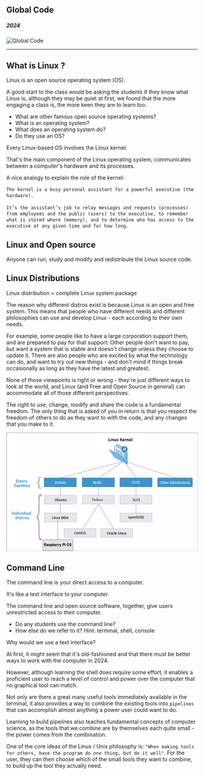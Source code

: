 ## Global Code
##### 2024
![Global Code](/assets/img/GC_Logo_artwork_RGB-LOGO_colour_SMALL.png)

--- 
## What is Linux ?
Linux is an open source operating system (OS). 

A good start to the class would be asking the students if they know what Linux is, although they may be quiet at first, we found that the more engaging a class is, the more keen they are to learn too.

* What are other famous open source operating systems?
* What is an operating system?
* What does an operating system do?
* Do they use an OS?



Every Linux-based OS involves the Linux kernel.

That's the main component of the Linux operating system, communicates between a computer's hardware and its processes.

A nice analogy to explain the role of the kernel:

```
The kernel is a busy personal assistant for a powerful executive (the hardware).

It’s the assistant’s job to relay messages and requests (processes) from employees and the public (users) to the executive, to remember what is stored where (memory), and to determine who has access to the executive at any given time and for how long.
```


## Linux and Open source
Anyone can run, study and modify and redistribute the Linux source code.


## Linux Distributions

Linux distribution = complete Linux system package

The reason why different distros exist is because Linux is an open and free system. This means that people who have different needs and different philosophies can use and develop Linux - each according to their own needs.

For example, some people like to have a large corporation support them, and are prepared to pay for that support. Other people don't want to pay, but want a system that is stable and doesn't change unless they choose to update it. There are also people who are excited by what the technology can do, and want to try out new things - and don't mind if things break occasionally as long as they have the latest and greatest.

None of those viewpoints is right or wrong - they're just different ways to look at the world, and Linux (and Free and Open Source in general) can accommodate all of those different perspectives.

The right to use, change, modify and share the code is a fundamental freedom. The only thing that is asked of you in return is that you respect the freedom of others to do as they want to with the code, and any changes that you make to it.

![Linux Distros](/assets/img/linux_kernel.png)  <!-- Copyright freecodecamp -->


## Command Line
The command line is your direct access to a computer.

It's like a text interface to your computer.

The command line and open source software, together, give users unrestricted access to their computer.

* Do any students use the command line?
* How else do we refer to it? Hint: terminal, shell, console

Why would we use a text interface?

At first, it might seem that it's old-fashioned and that there must be better ways to work with the computer in 2024.

However, although learning the shell does require some effort, it enables a proficient user to reach a level of control and power over the computer that no graphical tool can match.

Not only are there a great many useful tools immediately available in the terminal, it also provides a way to combine the existing tools into `pipelines` that can accomplish almost anything a power user could want to do.

Learning to build pipelines also teaches fundamental concepts of computer science, as the tools that we combine are by themselves each quite small - the power comes from the combination. 

One of the core ideas of the Linux / Unix philosophy is: `"When making tools for others, have the program do one thing, but do it well"`. For the user, they can then choose which of the small tools they want to combine, to build up the tool they actually need.